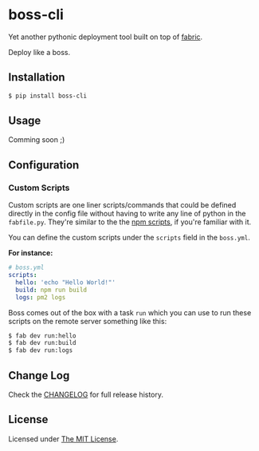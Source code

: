 boss-cli
=========

Yet another pythonic deployment tool built on top of [fabric](http://www.fabfile.org/).

Deploy like a boss.

## Installation

```bash
$ pip install boss-cli
```

## Usage
Comming soon ;)

## Configuration

### Custom Scripts
Custom scripts are one liner scripts/commands that could be defined directly in the config file without having to write any line of python in the `fabfile.py`. They're similar to the the [npm scripts](https://docs.npmjs.com/misc/scripts), if you're familiar with it.

You can define the custom scripts under the `scripts` field in the `boss.yml`.

**For instance:**
```yaml
# boss.yml
scripts:
  hello: 'echo "Hello World!"'
  build: npm run build
  logs: pm2 logs
```

Boss comes out of the box with a task `run` which you can use to run these scripts on the remote server something like this:
```bash
$ fab dev run:hello
$ fab dev run:build
$ fab dev run:logs
```

## Change Log
Check the [CHANGELOG](CHANGELOG.md) for full release history.

## License
Licensed under [The MIT License](LICENSE).
